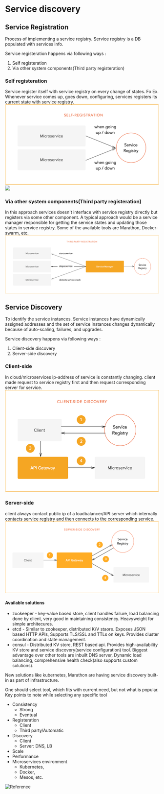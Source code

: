 

# Service discovery 

## Service Registration
Process of implementing a service registry. Service registry is a DB populated with services info.


Service registeration happens via following ways :
1. Self registeration
2. Via other system components(Third party registeration)

### Self registeration
Service register itself with service registry on every change of states. Fo Ex. Whenever service comes up, goes down, configuring, services registers its current state with service registry.
![](/images/self-registeration.png)
![](https://cdn.auth0.com/blog/microservices/self-registration-diagram.png)

### Via other system components(Third party registeration)
In this approach services doesn't interface with service registry directly but registers via some other component. A typical approach would be a service manager responsible for getting the service states and updating those states in service registry. Some of the available tools are Marathon, Docker-swarm, etc.
![](/images/third-party-registeration.png)


## Service Discovery
To identify the service instances. Service instances have dynamically assigned addresses and the set of service instances
changes dynamically because of auto-scaling, failures, and upgrades.

Service discovery happens via following ways :
1. Client-side discovery
2. Server-side discovery

### Client-side

In cloud/microservices ip-address of service is constantly changing.
client made request to service registry first and then request corresponding server for service.
![](/images/client-side-discovery.png)

### Server-side
client always contact public ip of a loadbalancer/API server which internally contacts service registry and then connects to the corresponding
service.
![](/images/server-side-discovery.png)


#### Available solutions
* zookeeper - key-value based store, client handles failure, load balancing done by client, very good in maintaining consistency. Heavyweight for simple architecures. 
* etcd - Similar to zookeeper, distributed K/V staore. Exposes JSON based HTTP APIs, Supports TLS/SSL and TTLs on keys. Provides cluster coordination and state management.
* consul - Distributed KV store, REST based api. Provides high-availability KV store and service discovery(service configuration) tool. Biggest advantage over other tools are inbuilt DNS server, Dynamic load balancing, comprehensive health check(also supports custom solutions).


New solutions like kubernetes, Marathon are having service discovery built-in as part of infrastructure.  


One should select tool, which fits with current need, but not what is popular. Key points to note while selecting any specific tool
* Consistency
  - Strong
  - Eventual
* Registeration
  - Client
  - Third party/Automatic
* Discovery
  - Client
  - Server: DNS, LB
* Scale
* Performance
* Microservices environment
  - Kubernetes,
  - Docker,
  - Mesos, etc.


![Reference](https://www.youtube.com/watch?v=PptS7EgQvx4)

